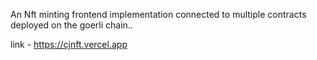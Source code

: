 An Nft minting frontend implementation connected to multiple contracts deployed on the goerli chain.. 

link - https://cjnft.vercel.app
